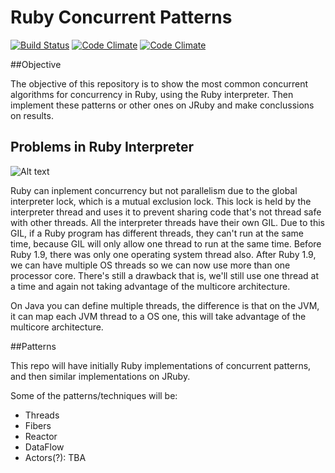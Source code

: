 Ruby Concurrent Patterns
==========

[![Build Status](https://travis-ci.org/frp-utn/ruby-concurrent-patterns.svg)](https://travis-ci.org/frp-utn/ruby-concurrent-patterns)
[![Code Climate](https://codeclimate.com/github/frp-utn/ruby-concurrent-patterns/badges/gpa.svg)](https://codeclimate.com/github/frp-utn/ruby-concurrent-patterns)
[![Code Climate](https://codeclimate.com/github/frp-utn/ruby-concurrent-patterns/badges/gpa.svg)](https://codeclimate.com/github/frp-utn/ruby-concurrent-patterns)

##Objective

The objective of this repository is to show the most common concurrent algorithms for concurrency in Ruby, using the Ruby interpreter. Then implement these patterns or other ones on JRuby and make conclussions on results.

## Problems in Ruby Interpreter

![Alt text](https://raw.githubusercontent.com/frp-utn/ruby-concurrent-patterns/master/xruby-gil-jvm.png)

Ruby can inplement concurrency but not parallelism due to the global interpreter lock, which is a mutual exclusion lock. This lock is held by the interpreter thread and uses it to prevent sharing code that's not thread safe with other threads. All the interpreter threads have their own GIL. 
Due to this GIL, if a Ruby program has different threads, they can't run at the same time, because GIL will only allow one thread to run at the same time. Before Ruby 1.9, there was only one operating system thread also. After Ruby 1.9, we can have multiple OS threads so we can now use more than one processor core. There's still a drawback that is, we'll still use one thread at a time and again not taking advantage of the multicore architecture. 

On Java you can define multiple threads, the difference is that on the JVM, it can map each JVM thread to a OS one, this will take advantage of the multicore architecture.

##Patterns

This repo will have initially Ruby implementations of concurrent patterns, and then similar implementations on JRuby.

Some of the patterns/techniques will be:

- Threads
- Fibers
- Reactor
- DataFlow
- Actors(?): TBA



